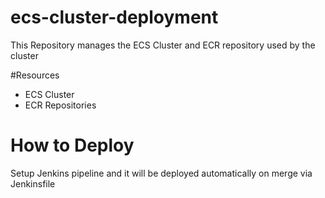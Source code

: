 # ecs-cluster-deployment
This Repository manages the ECS Cluster and ECR repository used by the cluster

#Resources
 - ECS Cluster
 - ECR Repositories
 
# How to Deploy
Setup Jenkins pipeline and it will be deployed automatically on merge via Jenkinsfile
